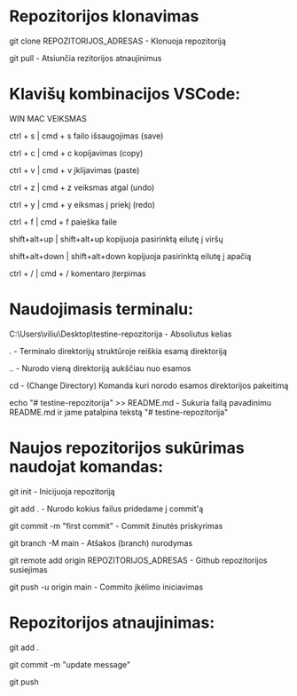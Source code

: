 
# Repozitorijos klonavimas

git clone REPOZITORIJOS_ADRESAS - Klonuoja repozitoriją

git pull - Atsiunčia rezitorijos atnaujinimus

# Klavišų kombinacijos VSCode:

WIN             MAC                 VEIKSMAS  

ctrl + s        |   cmd + s         failo išsaugojimas (save) 

ctrl + c        |   cmd + c         kopijavimas (copy)

ctrl + v        |   cmd + v         įklijavimas (paste)

ctrl + z        |   cmd + z         veiksmas atgal (undo)

ctrl + y        |   cmd + y         eiksmas į priekį (redo)

ctrl + f        |   cmd + f         paieška faile

shift+alt+up    |   shift+alt+up    kopijuoja pasirinktą eilutę į viršų

shift+alt+down  |   shift+alt+down  kopijuoja pasirinktą eilutę į apačią

ctrl + /        |   cmd + /         komentaro įterpimas

# Naudojimasis terminalu:

  

C:\Users\viliu\Desktop\testine-repozitorija - Absoliutus kelias

. - Terminalo direktorijų struktūroje reiškia esamą direktoriją

.. - Nurodo vieną direktoriją aukščiau nuo esamos

cd - (Change Directory) Komanda kuri norodo esamos direktorijos pakeitimą

  
  

echo "# testine-repozitorija" >> README.md - Sukuria failą pavadinimu README.md ir jame patalpina tekstą "# testine-repozitorija"

  

# Naujos repozitorijos sukūrimas naudojat komandas:

git init - Inicijuoja repozitoriją

git add . - Nurodo kokius failus pridedame į commit'ą

git commit -m "first commit" - Commit žinutės priskyrimas

git branch -M main - Atšakos (branch) nurodymas

git remote add origin REPOZITORIJOS_ADRESAS - Github repozitorijos susiejimas

git push -u origin main - Commito įkėlimo iniciavimas

  

# Repozitorijos atnaujinimas:

  

git add .

git commit -m "update message"

git push